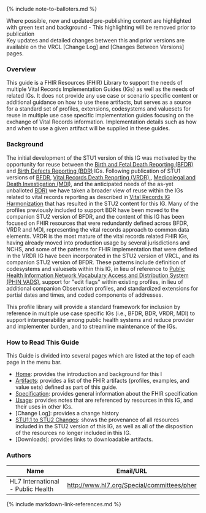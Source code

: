 

{% include note-to-balloters.md %}

<div class="new-content" markdown="1">
Where possible, new and updated pre-publishing content are highlighted with green text and background - This highlighting will be removed prior to publication 
</div><!-- note-to-balloters -->

<div class="stu-note" markdown="1">
Key updates and detailed changes between this and prior versions are available on the VRCL [Change Log] and [Changes Between Versions] pages.
</div><!-- note-to-balloters -->

### Overview

This guide is a FHIR Resources (FHIR) Library to support the needs of multiple Vital Records Implementation Guides (IGs) as well as the needs of related IGs.
It does not provide any use case or scenario specific content or additional guidance on how to use these artifacts, but serves as a source for a standard set of profiles, extensions, codesystems and valuesets for reuse in multiple use case specific implementation guides focusing on the exchange of Vital Records information. Implementation details such as how and when to use a given artifact will be supplied in these guides.

### Background
The initial development of the STU1 version of this IG was motivated by the opportunity for reuse between the [Birth and Fetal Death Reporting (BFDR) ](http://hl7.org/fhir/us/bfdr/) and [Birth Defects Reporting (BDR)](https://build.fhir.org/ig/HL7/fhir-birthdefectsreporting-ig/) IGs. Following publication of STU1 versions of [BFDR](http://hl7.org/fhir/us/bfdr/), [Vital Records Death Reporting (VRDR) ](http://hl7.org/fhir/us/vrdr/), [Medicolegal and Death Investigation (MDI)](https://hl7.org/fhir/us/mdi), and the anticipated needs of the as-yet unballoted [BDR)](https://build.fhir.org/ig/HL7/fhir-birthdefectsreporting-ig/) we have taken a broader view of reuse within the IGs related to vital records reporting as described in [Vital Records IG Harmonization](vr_ig_harmonization.html) that has resulted in the STU2 content for this IG.  Many of the profiles previously included to support BDR have been moved to the companion STU2 version of BFDR, and the content of this IG has been focused on FHIR resources that were redundantly defined across BFDR, VRDR and MDI, representing the vital records approach to common data elements.  VRDR is the most mature of the vital records related FHIR IGs, having already moved into production usage by several jurisdictions and NCHS, and some of the patterns for FHIR implementation that were defined in the VRDR IG have been incorporated in the STU2 version of VRCL, and its companion STU2 version of BFDR.   These patterns include definition of codesystems and valuesets within this IG, in lieu of reference to [Public Health Information Network Vocabulary Access and Distribution System (PHIN VADS)](https://phinvads.cdc.gov/vads/), support for "edit flags" within existing profiles, in lieu of additional companion Observation profiles, and standardized extensions for partial dates and times, and coded components of addresses.

This profile library will provide a standard framework for inclusion by reference in multiple use case specific IGs (i.e., BFDR, BDR, VRDR, MDI)  to support interoperability among public health systems and reduce provider and implementer burden, and to streamline maintenance of the IGs.

### How to Read This Guide

This Guide is divided into several pages which are listed at the top of each page in the menu bar.

* [Home](index.html): provides the introduction and background for this I
* [Artifacts](artifacts.html): provides a list of the FHIR artifacts (profiles, examples, and value sets) defined as part of this guide.
* [Specification](the-specification.html): provides general information about the FHIR specification
* [Usage](usage.html): provides notes that are referenced by resources in this IG, and their uses in other IGs.
* [Change Log]: provides a change history
* [STU1.1 to STU2 Changes](content-transition.html): shows the provenance of all resources included in the STU2 version of this IG, as well as all of the disposition of the resources no longer included in this IG.
* [Downloads]: provides links to downloadable artifacts.


### Authors

<table>
<thead>
<tr>
<th>Name</th>
<th>Email/URL</th>
</tr>
</thead>
<tbody>
<tr>
<td>HL7 International - Public Health</td>
<td><a href="http://www.hl7.org/Special/committees/pher" target="_new">http://www.hl7.org/Special/committees/pher</a></td>
</tr>
</tbody>
</table>

{% include markdown-link-references.md %}
